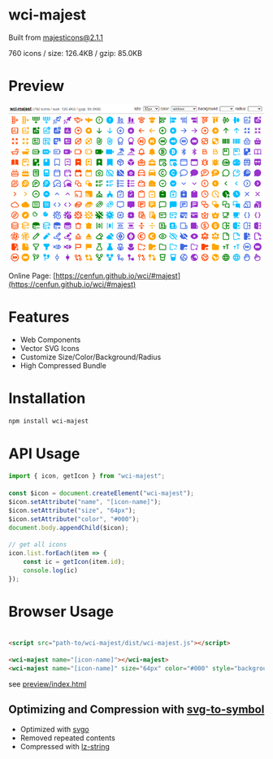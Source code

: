 # wci-majest
Built from [majesticons@2.1.1](https://github.com/halfmage/majesticons)  

760 icons / size: 126.4KB / gzip: 85.0KB  



# Preview
![screenshot](preview/screenshot.png)

Online Page: [https://cenfun.github.io/wci/#majest](https://cenfun.github.io/wci/#majest)

# Features
* Web Components
* Vector SVG Icons 
* Customize Size/Color/Background/Radius
* High Compressed Bundle
# Installation
```sh
npm install wci-majest
```
# API Usage
```js
import { icon, getIcon } from "wci-majest";

const $icon = document.createElement("wci-majest");
$icon.setAttribute("name", "[icon-name]");
$icon.setAttribute("size", "64px");
$icon.setAttribute("color", "#000");
document.body.appendChild($icon);

// get all icons
icon.list.forEach(item => {
    const ic = getIcon(item.id);
    console.log(ic)
});
```
# Browser Usage
```html

<script src="path-to/wci-majest/dist/wci-majest.js"></script>

<wci-majest name="[icon-name]"></wci-majest>
<wci-majest name="[icon-name]" size="64px" color="#000" style="background:#f5f5f5;"></wci-majest>
```
see [preview/index.html](preview/index.html)

## Optimizing and Compression with [svg-to-symbol](https://github.com/cenfun/svg-to-symbol)
* Optimized with [svgo](https://github.com/svg/svgo)
* Removed repeated contents
* Compressed with [lz-string](https://github.com/pieroxy/lz-string)